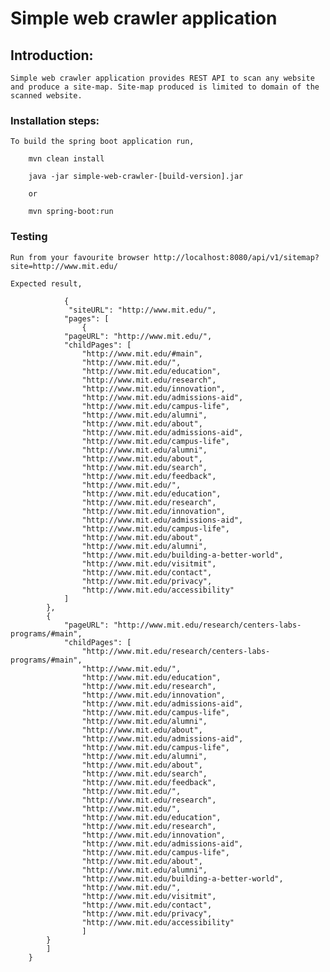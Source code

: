 # Simple web crawler application 

## Introduction:
	Simple web crawler application provides REST API to scan any website and produce a site-map. Site-map produced is limited to domain of the scanned website.  

### Installation steps:
	To build the spring boot application run, 
		
		mvn clean install
		
		java -jar simple-web-crawler-[build-version].jar

		or
		
		mvn spring-boot:run
		
		

### Testing
	Run from your favourite browser http://localhost:8080/api/v1/sitemap?site=http://www.mit.edu/ 
	
	Expected result, 
	
				{
	   			 "siteURL": "http://www.mit.edu/",
	    		"pages": [
	        		{
	            "pageURL": "http://www.mit.edu/",
	            "childPages": [
	                "http://www.mit.edu/#main",
	                "http://www.mit.edu/",
	                "http://www.mit.edu/education",
	                "http://www.mit.edu/research",
	                "http://www.mit.edu/innovation",
	                "http://www.mit.edu/admissions-aid",
	                "http://www.mit.edu/campus-life",
	                "http://www.mit.edu/alumni",
	                "http://www.mit.edu/about",
	                "http://www.mit.edu/admissions-aid",
	                "http://www.mit.edu/campus-life",
	                "http://www.mit.edu/alumni",
	                "http://www.mit.edu/about",
	                "http://www.mit.edu/search",
	                "http://www.mit.edu/feedback",
	                "http://www.mit.edu/",
	                "http://www.mit.edu/education",
	                "http://www.mit.edu/research",
	                "http://www.mit.edu/innovation",
	                "http://www.mit.edu/admissions-aid",
	                "http://www.mit.edu/campus-life",
	                "http://www.mit.edu/about",
	                "http://www.mit.edu/alumni",
	                "http://www.mit.edu/building-a-better-world",
	                "http://www.mit.edu/visitmit",
	                "http://www.mit.edu/contact",
	                "http://www.mit.edu/privacy",
	                "http://www.mit.edu/accessibility"
	            ]
	        },
	        {
	            "pageURL": "http://www.mit.edu/research/centers-labs-programs/#main",
	            "childPages": [
	                "http://www.mit.edu/research/centers-labs-programs/#main",
	                "http://www.mit.edu/",
	                "http://www.mit.edu/education",
	                "http://www.mit.edu/research",
	                "http://www.mit.edu/innovation",
	                "http://www.mit.edu/admissions-aid",
	                "http://www.mit.edu/campus-life",
	                "http://www.mit.edu/alumni",
	                "http://www.mit.edu/about",
	                "http://www.mit.edu/admissions-aid",
	                "http://www.mit.edu/campus-life",
	                "http://www.mit.edu/alumni",
	                "http://www.mit.edu/about",
	                "http://www.mit.edu/search",
	                "http://www.mit.edu/feedback",
	                "http://www.mit.edu/",
	                "http://www.mit.edu/research",
	                "http://www.mit.edu/",
	                "http://www.mit.edu/education",
	                "http://www.mit.edu/research",
	                "http://www.mit.edu/innovation",
	                "http://www.mit.edu/admissions-aid",
	                "http://www.mit.edu/campus-life",
	                "http://www.mit.edu/about",
	                "http://www.mit.edu/alumni",
	                "http://www.mit.edu/building-a-better-world",
	                "http://www.mit.edu/",
	                "http://www.mit.edu/visitmit",
	                "http://www.mit.edu/contact",
	                "http://www.mit.edu/privacy",
	                "http://www.mit.edu/accessibility"
	            	]
	        }
	    	]
		}	
